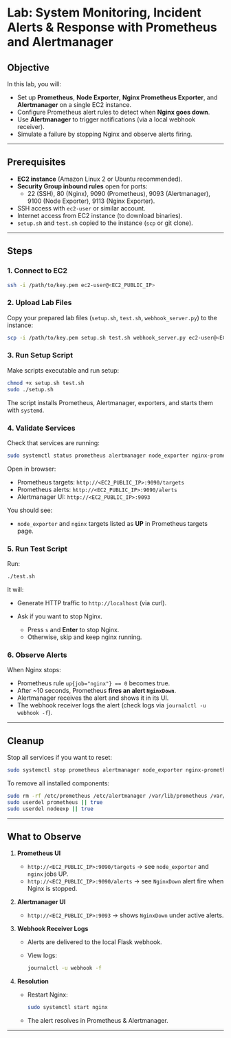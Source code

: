 # Lab: System Monitoring, Incident Alerts & Response with Prometheus and Alertmanager

## Objective
In this lab, you will:
- Set up **Prometheus**, **Node Exporter**, **Nginx Prometheus Exporter**, and **Alertmanager** on a single EC2 instance.  
- Configure Prometheus alert rules to detect when **Nginx goes down**.  
- Use **Alertmanager** to trigger notifications (via a local webhook receiver).  
- Simulate a failure by stopping Nginx and observe alerts firing.  

---

## Prerequisites
- **EC2 instance** (Amazon Linux 2 or Ubuntu recommended).  
- **Security Group inbound rules** open for ports:
  - 22 (SSH), 80 (Nginx), 9090 (Prometheus), 9093 (Alertmanager), 9100 (Node Exporter), 9113 (Nginx Exporter).  
- SSH access with `ec2-user` or similar account.  
- Internet access from EC2 instance (to download binaries).  
- `setup.sh` and `test.sh` copied to the instance (`scp` or git clone).  

---

## Steps

### 1. Connect to EC2
```bash
ssh -i /path/to/key.pem ec2-user@<EC2_PUBLIC_IP>
````

### 2. Upload Lab Files

Copy your prepared lab files (`setup.sh`, `test.sh`, `webhook_server.py`) to the instance:

```bash
scp -i /path/to/key.pem setup.sh test.sh webhook_server.py ec2-user@<EC2_PUBLIC_IP>:/home/ec2-user/
```

### 3. Run Setup Script

Make scripts executable and run setup:

```bash
chmod +x setup.sh test.sh
sudo ./setup.sh
```

The script installs Prometheus, Alertmanager, exporters, and starts them with `systemd`.

### 4. Validate Services

Check that services are running:

```bash
sudo systemctl status prometheus alertmanager node_exporter nginx-prometheus-exporter nginx webhook
```

Open in browser:

* Prometheus targets: `http://<EC2_PUBLIC_IP>:9090/targets`
* Prometheus alerts: `http://<EC2_PUBLIC_IP>:9090/alerts`
* Alertmanager UI: `http://<EC2_PUBLIC_IP>:9093`

You should see:

* `node_exporter` and `nginx` targets listed as **UP** in Prometheus targets page.

### 5. Run Test Script

Run:

```bash
./test.sh
```

It will:

* Generate HTTP traffic to `http://localhost` (via curl).
* Ask if you want to stop Nginx.

  * Press `s` and **Enter** to stop Nginx.
  * Otherwise, skip and keep nginx running.

### 6. Observe Alerts

When Nginx stops:

* Prometheus rule `up{job="nginx"} == 0` becomes true.
* After \~10 seconds, Prometheus **fires an alert `NginxDown`**.
* Alertmanager receives the alert and shows it in its UI.
* The webhook receiver logs the alert (check logs via `journalctl -u webhook -f`).

---

## Cleanup

Stop all services if you want to reset:

```bash
sudo systemctl stop prometheus alertmanager node_exporter nginx-prometheus-exporter webhook nginx
```

To remove all installed components:

```bash
sudo rm -rf /etc/prometheus /etc/alertmanager /var/lib/prometheus /var/lib/alertmanager /usr/local/bin/{prometheus,promtool,alertmanager,amtool,nginx-prometheus-exporter,node_exporter,webhook_server.py}
sudo userdel prometheus || true
sudo userdel nodeexp || true
```

---

## What to Observe

1. **Prometheus UI**

   * `http://<EC2_PUBLIC_IP>:9090/targets` → see `node_exporter` and `nginx` jobs UP.
   * `http://<EC2_PUBLIC_IP>:9090/alerts` → see `NginxDown` alert fire when Nginx is stopped.

2. **Alertmanager UI**

   * `http://<EC2_PUBLIC_IP>:9093` → shows `NginxDown` under active alerts.

3. **Webhook Receiver Logs**

   * Alerts are delivered to the local Flask webhook.
   * View logs:

     ```bash
     journalctl -u webhook -f
     ```

4. **Resolution**

   * Restart Nginx:

     ```bash
     sudo systemctl start nginx
     ```
   * The alert resolves in Prometheus & Alertmanager.

---

